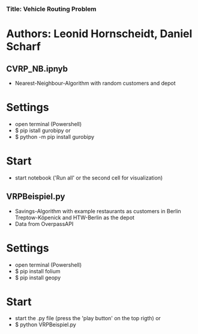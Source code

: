 ### Title: Vehicle Routing Problem
# Authors: Leonid Hornscheidt, Daniel Scharf


## CVRP_NB.ipnyb
- Nearest-Neighbour-Algorithm with random customers and depot

# Settings
- open terminal (Powershell)
- $ pip istall gurobipy
or
- $ python -m pip install gurobipy

# Start
- start notebook ('Run all' or the second cell for visualization)


## VRPBeispiel.py 
- Savings-Algorithm with example restaurants as customers in Berlin Treptow-Köpenick and HTW-Berlin as the depot
- Data from OverpassAPI

# Settings
- open terminal (Powershell)
- $ pip install folium
- $ pip install geopy

# Start
- start the .py file (press the 'play button' on the top rigth) 
or
- $ python VRPBeispiel.py